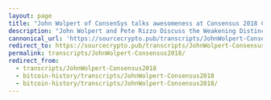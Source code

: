 ```yaml
---
layout: page
title: "John Wolpert of ConsenSys talks awesomeness at Consensus 2018 CoinDeskLIVE"
description: "John Wolpert and Pete Rizzo Discuss the Weakening Distinciton Between Private and Public Blockchain."
cannonical_url: 'https://sourcecrypto.pub/transcripts/JohnWolpert-Consensus2018/'
redirect_to: https://sourcecrypto.pub/transcripts/JohnWolpert-Consensus2018/
permalink: transcripts/JohnWolpert-Consensus2018/
redirect_from: 
  - transcripts/JohnWolpert-Consensus2018
  - bitcoin-history/transcripts/JohnWolpert-Consensus2018
  - bitcoin-history/transcripts/JohnWolpert-Consensus2018/
---
```


